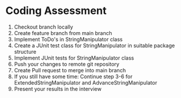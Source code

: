 # Coding Assessment

1. Checkout branch locally
2. Create feature branch from main branch
3. Implement ToDo's in StringManipulator class
4. Create a JUnit test class for StringManipulator in suitable package structure
5. Implement JUnit tests for StringManipulator class
6. Push your changes to remote git repository
7. Create Pull request to merge into main branch
8. If you still have some time: Continue step 3-6 for ExtendedStringManipulator and AdvanceStringManipulator
9. Present your results in the interview

